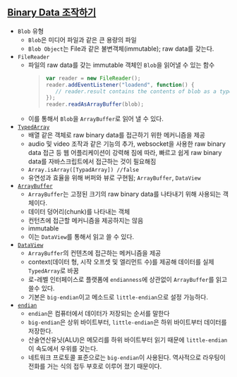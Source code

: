 
## [Binary Data 조작하기](http://mohwa.github.io/blog/javascript/2015/08/31/binary-inJS/)
- `Blob` 유형
  - `Blob`은 미디어 파일과 같은 큰 용량의 파일
  - `Blob Object`는 File과 같은 불변객체(immutable); raw data를 갖는다.
-  `FileReader`
   - 파일의 raw data를 갖는 immutable 객체인 `Blob`을 읽어낼 수 있는 함수
     > ```js
     > var reader = new FileReader();
     > reader.addEventListener("loadend", function() {
     >    // reader.result contains the contents of blob as a typed array
     > });
     > reader.readAsArrayBuffer(blob);
     > ```  
   - 이를 통해서 `Blob`을 `ArrayBuffer`로 읽어 낼 수 있다.
- [`TypedArray`](https://developer.mozilla.org/ko/docs/Web/JavaScript/Typed_arrays)
  - 배열 같은 객체로 raw binary data를 접근하기 위한 메커니즘을 제공
  - audio 및 video 조작과 같은 기능의 추가, websocket을 사용한 raw binary data 접근 등
   웹 어플리케이션이 강력해 짐에 따라, 빠르고 쉽게 raw binary data를 자바스크립트에서 접근하는 것이 필요해짐
  - `Array.isArray([TypadArray]) //false`
  - 유연성과 효율을 위해 버퍼와 뷰로 구현됨; `ArrayBuffer`, `DataView`
- [`ArrayBuffer`](https://ohgyun.com/418)
  - `ArrayBuffer`는 고정된 크기의 raw binary data를 나타내기 위해 사용되는 객체이다.
  - 데이터 덩어리(chunk)를 나타내는 객체
  - 컨턴츠에 접근할 메커니즘을 제공하지는 않음
  - immutable
  - 이는 `DataView`를 통해서 읽고 쓸 수 있다.
- [`DataView`](https://ohgyun.com/418)
  - `ArrayBuffer`의 컨텐츠에 접근하는 메커니즘을 제공
  - context(데이터 형, 시작 오프셋 및 엘리먼트 수)를 제공해 데이터를 실제 `TypedArray`로 바꿈
  - 로-레벨 인터페이스로 플랫폼에 `endianness`에 상관없이 `ArrayBuffer`를 읽고 쓸수 있다. 
  - 기본은 `big-endian`이고 메소드로 `little-endian`으로 설정 가능하다.
- [`endian`](https://ko.wikipedia.org/wiki/%EC%97%94%EB%94%94%EC%96%B8)
  - `endian`은 컴퓨터에서 데이터가 저장되는 순서를 말한다
  - `big-endian`은 상위 바이트부터, `little-endian`은 하위 바이트부터 데이터를 저장한다.
  - 산술연산유닛(ALU)은 메모리를 하위 바이트부터 읽기 때문에 `little-endian`이 속도에서 우위를 갖는다.
  - 네트워크 프로토콜 표준으로는 `big-endian`이 사용된다. 역사적으로 라우팅이 전화를 거는 식의 접두 부호로 이루어 졌기 때문이다.
  

